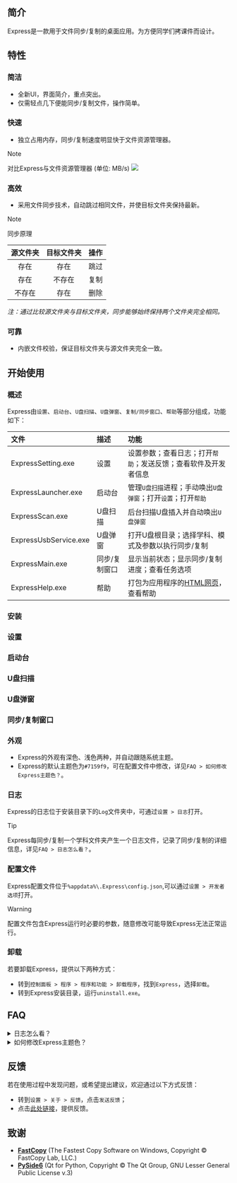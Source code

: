 ## 简介
 
Express是一款用于文件同步/复制的桌面应用。为方便同学们拷课件而设计。
 
## 特性
 
### 简洁

- 全新UI，界面简介，重点突出。
- 仅需轻点几下便能同步/复制文件，操作简单。

### 快速

- 独立占用内存，同步/复制速度明显快于文件资源管理器。
 
> [!NOTE]
> 对比Express与文件资源管理器 (单位: MB/s)
> ![](chart.png)

### 高效

- 采用文件同步技术，自动跳过相同文件，并使目标文件夹保持最新。
 
> [!NOTE]
> 同步原理
>
> |源文件夹|目标文件夹|操作|
> |:-:|:-:|:-:|
> |存在|存在|跳过|
> |存在|不存在|复制|
> |不存在|存在|删除|
>
> *注：通过比较源文件夹与目标文件夹，同步能够始终保持两个文件夹完全相同。*

### 可靠

- 内嵌文件校验，保证目标文件夹与源文件夹完全一致。
 
## 开始使用

### 概述
Express由`设置`、`启动台`、`U盘扫描`、`U盘弹窗`、`复制/同步窗口`、`帮助`等部分组成，功能如下：

|文件|描述|功能|
|:-|:-|:-|
|ExpressSetting.exe|设置|设置参数；查看日志；打开`帮助`；发送反馈；查看软件及开发者信息|
|ExpressLauncher.exe|启动台|管理`U盘扫描`进程；手动唤出`U盘弹窗`；打开`设置`；打开`帮助`|
|ExpressScan.exe|U盘扫描|后台扫描U盘插入并自动唤出`U盘弹窗`|
|ExpressUsbService.exe|U盘弹窗|打开U盘根目录；选择学科、模式及参数以执行同步/复制|
|ExpressMain.exe|同步/复制窗口|显示当前状态；显示同步/复制进度；查看任务选项|
|ExpressHelp.exe|帮助|打包为应用程序的[HTML网页](https://sudo0015.github.io/post/Express%20-bang-zhu.html)，查看帮助|

### 安装

### 设置

### 启动台

### U盘扫描

### U盘弹窗

### 同步/复制窗口

### 外观
- Express的外观有深色、浅色两种，并自动跟随系统主题。
- Express的默认主题色为`#7159f9`，可在配置文件中修改，详见`FAQ > 如何修改Express主题色？`。

### 日志
Express的日志位于安装目录下的`Log`文件夹中，可通过`设置 > 日志`打开。
> [!TIP]
> Express每同步/复制一个学科文件夹产生一个日志文件，记录了同步/复制的详细信息，详见`FAQ > 日志怎么看？`。

### 配置文件
Express配置文件位于`%appdata%\.Express\config.json`,可以通过`设置 > 开发者选项`打开。
> [!WARNING]
> 配置文件包含Express运行时必要的参数，随意修改可能导致Express无法正常运行。

### 卸载
若要卸载Express，提供以下两种方式：
- 转到`控制面板 > 程序 > 程序和功能 > 卸载程序`，找到`Express`，选择`卸载`。
- 转到Express安装目录，运行`uninstall.exe`。

## FAQ
<details>
<summary>日志怎么看？</summary>
<ul>
<li>
Express每同步/复制一个学科文件夹产生一个日志文件，日志文件的命名格式为
<code class="notranslate">yyyymmdd-hhmmss-n</code>
。
</li>
<li>
在日志文件的第一部分中，
<code class="notranslate">start at</code>
记录了任务开始时间；
<code class="notranslate">Source</code>
记录了源文件夹路径；
<code class="notranslate">DestDir</code>
记录了目标文件夹路径；
<code class="notranslate">Command</code>
记录了模式；
<code class="notranslate">FileLog</code>
记录了日志文件路径
</li>
<li>
接下去的每一行记录了详细的文件增减信息，
<code class="notranslate">+</code>
表示增添新文件，
<code class="notranslate">-</code>
表示删除文件）。
</li>
<li>
在日志文件的最后一部分中，包含此次任务的摘要信息，如发生的错误数及任务结束时间等。
</li>
</ul>
</details>

<details>
<summary>如何修改Express主题色？</summary>
<p>
<ul>
打开配置文件，将
<code class="notranslate">QFluentWidgets</code>
下的
<code class="notranslate">ThemeColor</code>
字段后六位改为对应的十六进制颜色码。
</p>
</ul>
</details>

## 反馈
若在使用过程中发现问题，或希望提出建议，欢迎通过以下方式反馈：
- 转到`设置 > 关于 > 反馈`，点击`发送反馈`；
- 点击[此处链接](https://github.com/sudo0015/Express/issues)，提供反馈。

## 致谢
- **[FastCopy](https://fastcopy.jp/)** (The Fastest Copy Software on Windows, Copyright © FastCopy Lab, LLC.)
- **[PySide6](https://doc.qt.io/qtforpython-6/)** (Qt for Python, Copyright © The Qt Group, GNU Lesser General Public License v.3)

<!--
<details>
<summary>同步原理</summary>

</details>
-->


<!--
> [!NOTE]
> Useful information that users should know, even when skimming content.

> [!TIP]
> Helpful advice for doing things better or more easily.

> [!IMPORTANT]
> Key information users need to know to achieve their goal.

> [!WARNING]
> Urgent info that needs immediate user attention to avoid problems.

> [!CAUTION]
> Advises about risks or negative outcomes of certain actions.
-->

